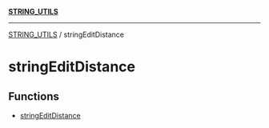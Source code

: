 [**STRING_UTILS**](../README.md)

***

[STRING_UTILS](../README.md) / stringEditDistance

# stringEditDistance

## Functions

- [stringEditDistance](functions/stringEditDistance.md)
